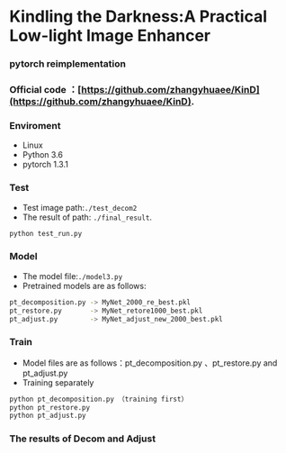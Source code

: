 # Kindling the Darkness:A Practical Low-light Image Enhancer 



### pytorch reimplementation
### Official code ：[https://github.com/zhangyhuaee/KinD](https://github.com/zhangyhuaee/KinD).


### Enviroment
- Linux
- Python 3.6
- pytorch 1.3.1


### Test
- Test image path:`./test_decom2` 
- The result of path: `./final_result`.
```bash
python test_run.py
```


### Model
- The model file:`./model3.py` 
- Pretrained models are as follows:
```bash
pt_decomposition.py -> MyNet_2000_re_best.pkl
pt_restore.py       -> MyNet_retore1000_best.pkl
pt_adjust.py        -> MyNet_adjust_new_2000_best.pkl
```
### Train
- Model files are as follows：pt_decomposition.py 、pt_restore.py and pt_adjust.py
- Training separately
```bash
python pt_decomposition.py （training first）
python pt_restore.py  
python pt_adjust.py   
```
### The results of Decom and Adjust



